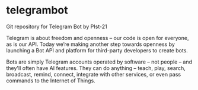 # telegrambot
Git repository for Telegram Bot by PIst-21
  
Telegram is about freedom and openness – our code is open for everyone, as is our API. Today we’re making another step towards openness by launching a Bot API and platform for third-party developers to create bots.

Bots are simply Telegram accounts operated by software – not people – and they'll often have AI features. They can do anything – teach, play, search, broadcast, remind, connect, integrate with other services, or even pass commands to the Internet of Things.

